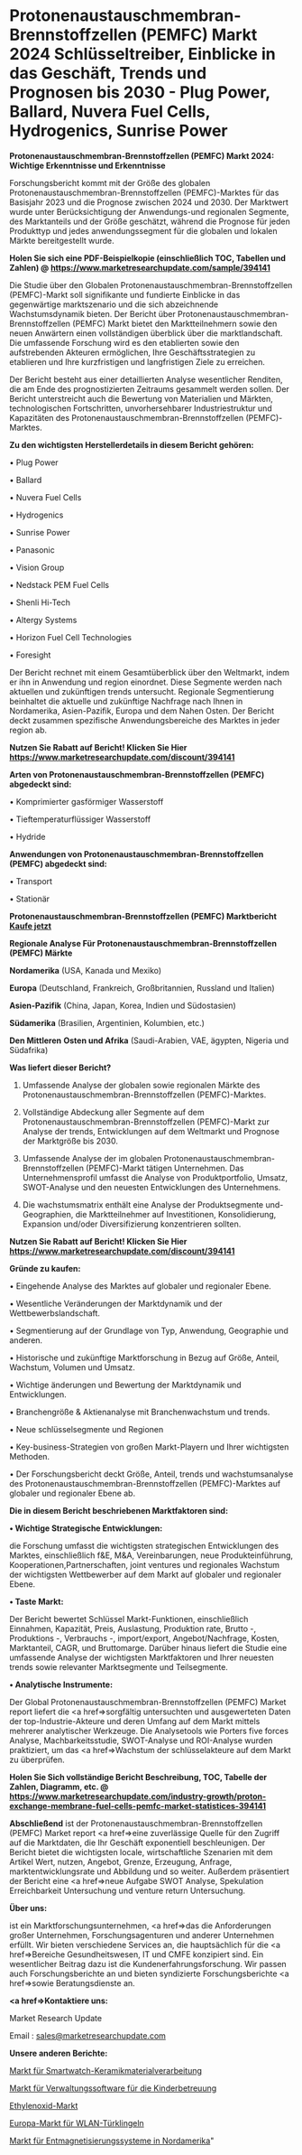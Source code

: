 # Protonenaustauschmembran-Brennstoffzellen (PEMFC) Markt 2024 Schlüsseltreiber, Einblicke in das Geschäft, Trends und Prognosen bis 2030 - Plug Power, Ballard, Nuvera Fuel Cells, Hydrogenics, Sunrise Power

<strong>Protonenaustauschmembran-Brennstoffzellen (PEMFC) Markt 2024: Wichtige Erkenntnisse und Erkenntnisse</strong>

Forschungsbericht kommt mit der Größe des globalen Protonenaustauschmembran-Brennstoffzellen (PEMFC)-Marktes für das Basisjahr 2023 und die Prognose zwischen 2024 und 2030. Der Marktwert wurde unter Berücksichtigung der Anwendungs-und regionalen Segmente, des Marktanteils und der Größe geschätzt, während die Prognose für jeden Produkttyp und jedes anwendungssegment für die globalen und lokalen Märkte bereitgestellt wurde.

<strong>Holen Sie sich eine PDF-Beispielkopie (einschließlich TOC, Tabellen und Zahlen) @
</strong><strong><a href=https://www.marketresearchupdate.com/sample/394141><strong>https://www.marketresearchupdate.com/sample/394141</u></font></a></strong></strong>

Die Studie über den Globalen Protonenaustauschmembran-Brennstoffzellen (PEMFC)-Markt soll signifikante und fundierte Einblicke in das gegenwärtige marktszenario und die sich abzeichnende Wachstumsdynamik bieten. Der Bericht über Protonenaustauschmembran-Brennstoffzellen (PEMFC) Markt bietet den Marktteilnehmern sowie den neuen Anwärtern einen vollständigen überblick über die marktlandschaft. Die umfassende Forschung wird es den etablierten sowie den aufstrebenden Akteuren ermöglichen, Ihre Geschäftsstrategien zu etablieren und Ihre kurzfristigen und langfristigen Ziele zu erreichen.

Der Bericht besteht aus einer detaillierten Analyse wesentlicher Renditen, die am Ende des prognostizierten Zeitraums gesammelt werden sollen. Der Bericht unterstreicht auch die Bewertung von Materialien und Märkten, technologischen Fortschritten, unvorhersehbarer Industriestruktur und Kapazitäten des Protonenaustauschmembran-Brennstoffzellen (PEMFC)-Marktes.

<strong>Zu den wichtigsten Herstellerdetails in diesem Bericht gehören:</strong>

• Plug Power

• Ballard

• Nuvera Fuel Cells

• Hydrogenics

• Sunrise Power

• Panasonic

• Vision Group

• Nedstack PEM Fuel Cells

• Shenli Hi-Tech

• Altergy Systems

• Horizon Fuel Cell Technologies

• Foresight

Der Bericht rechnet mit einem Gesamtüberblick über den Weltmarkt, indem er ihn in Anwendung und region einordnet. Diese Segmente werden nach aktuellen und zukünftigen trends untersucht. Regionale Segmentierung beinhaltet die aktuelle und zukünftige Nachfrage nach Ihnen in Nordamerika, Asien-Pazifik, Europa und dem Nahen Osten. Der Bericht deckt zusammen spezifische Anwendungsbereiche des Marktes in jeder region ab.

<strong>Nutzen Sie Rabatt auf Bericht! Klicken Sie Hier
</strong><strong><a href=https://www.marketresearchupdate.com/discount/394141>https://www.marketresearchupdate.com/discount/394141</b></u></font></strong></a>

<strong>Arten von Protonenaustauschmembran-Brennstoffzellen (PEMFC) abgedeckt sind:</strong>

• Komprimierter gasförmiger Wasserstoff

• Tieftemperaturflüssiger Wasserstoff

• Hydride

<strong>Anwendungen von Protonenaustauschmembran-Brennstoffzellen (PEMFC) abgedeckt sind:</strong>

• Transport

• Stationär

<strong>Protonenaustauschmembran-Brennstoffzellen (PEMFC) Marktbericht <a href=https://www.marketresearchupdate.com/buynow/394141>Kaufe jetzt</a></strong>

<strong>Regionale Analyse Für Protonenaustauschmembran-Brennstoffzellen (PEMFC) Märkte</strong>

<strong>Nordamerika</strong> (USA, Kanada und Mexiko)

<strong>Europa</strong> (Deutschland, Frankreich, Großbritannien, Russland und Italien)

<strong>Asien-Pazifik</strong> (China, Japan, Korea, Indien und Südostasien)

<strong>Südamerika</strong> (Brasilien, Argentinien, Kolumbien, etc.)

<strong>Den Mittleren</strong> <strong>Osten und Afrika</strong> (Saudi-Arabien, VAE, ägypten, Nigeria und Südafrika)

<strong>Was liefert dieser Bericht?</strong>

1. Umfassende Analyse der globalen sowie regionalen Märkte des Protonenaustauschmembran-Brennstoffzellen (PEMFC)-Marktes.

2. Vollständige Abdeckung aller Segmente auf dem Protonenaustauschmembran-Brennstoffzellen (PEMFC)-Markt zur Analyse der trends, Entwicklungen auf dem Weltmarkt und Prognose der Marktgröße bis 2030.

3. Umfassende Analyse der im globalen Protonenaustauschmembran-Brennstoffzellen (PEMFC)-Markt tätigen Unternehmen. Das Unternehmensprofil umfasst die Analyse von Produktportfolio, Umsatz, SWOT-Analyse und den neuesten Entwicklungen des Unternehmens.

4. Die wachstumsmatrix enthält eine Analyse der Produktsegmente und-Geographien, die Marktteilnehmer auf Investitionen, Konsolidierung, Expansion und/oder Diversifizierung konzentrieren sollten.

<strong>Nutzen Sie Rabatt auf Bericht! Klicken Sie Hier
</strong><strong><a href=https://www.marketresearchupdate.com/discount/394141>https://www.marketresearchupdate.com/discount/394141</b></u></font></strong></a>

<strong>Gründe zu kaufen:</strong>

• Eingehende Analyse des Marktes auf globaler und regionaler Ebene.

• Wesentliche Veränderungen der Marktdynamik und der Wettbewerbslandschaft.

• Segmentierung auf der Grundlage von Typ, Anwendung, Geographie und anderen.

• Historische und zukünftige Marktforschung in Bezug auf Größe, Anteil, Wachstum, Volumen und Umsatz.

• Wichtige änderungen und Bewertung der Marktdynamik und Entwicklungen.

• Branchengröße &amp; Aktienanalyse mit Branchenwachstum und trends.

• Neue schlüsselsegmente und Regionen

• Key-business-Strategien von großen Markt-Playern und Ihrer wichtigsten Methoden.

• Der Forschungsbericht deckt Größe, Anteil, trends und wachstumsanalyse des Protonenaustauschmembran-Brennstoffzellen (PEMFC)-Marktes auf globaler und regionaler Ebene ab.

<strong>Die in diesem Bericht beschriebenen Marktfaktoren sind:</strong>

<strong>• Wichtige Strategische Entwicklungen:</strong>

die Forschung umfasst die wichtigsten strategischen Entwicklungen des Marktes, einschließlich f&amp;E, M&amp;A, Vereinbarungen, neue Produkteinführung, Kooperationen,Partnerschaften, joint ventures und regionales Wachstum der wichtigsten Wettbewerber auf dem Markt auf globaler und regionaler Ebene.

<strong>• Taste Markt:</strong>

Der Bericht bewertet Schlüssel Markt-Funktionen, einschließlich Einnahmen, Kapazität, Preis, Auslastung, Produktion rate, Brutto -, Produktions -, Verbrauchs -, import/export, Angebot/Nachfrage, Kosten, Marktanteil, CAGR, und Bruttomarge. Darüber hinaus liefert die Studie eine umfassende Analyse der wichtigsten Marktfaktoren und Ihrer neuesten trends sowie relevanter Marktsegmente und Teilsegmente.

<strong>• Analytische Instrumente:</strong>

Der Global Protonenaustauschmembran-Brennstoffzellen (PEMFC) Market report liefert die <a href=>sorgf</a>ältig untersuchten und ausgewerteten Daten der top-Industrie-Akteure und deren Umfang auf dem Markt mittels mehrerer analytischer Werkzeuge. Die Analysetools wie Porters five forces Analyse, Machbarkeitsstudie, SWOT-Analyse und ROI-Analyse wurden praktiziert, um das <a href=>Wachstum</a> der schlüsselakteure auf dem Markt zu überprüfen.

<strong>Holen Sie Sich vollständige Bericht Beschreibung, TOC, Tabelle der Zahlen, Diagramm, etc. @ </strong><strong><a href=https://www.marketresearchupdate.com/industry-growth/proton-exchange-membrane-fuel-cells-pemfc-market-statistices-394141>https://www.marketresearchupdate.com/industry-growth/proton-exchange-membrane-fuel-cells-pemfc-market-statistices-394141</a></font></strong>

<strong>Abschließend</strong> ist der Protonenaustauschmembran-Brennstoffzellen (PEMFC) Market report <a href=>eine</a> zuverlässige Quelle für den Zugriff auf die Marktdaten, die Ihr Geschäft exponentiell beschleunigen. Der Bericht bietet die wichtigsten locale, wirtschaftliche Szenarien mit dem Artikel Wert, nutzen, Angebot, Grenze, Erzeugung, Anfrage, marktentwicklungsrate und Abbildung und so weiter. Außerdem präsentiert der Bericht eine <a href=>neue</a> Aufgabe SWOT Analyse, Spekulation Erreichbarkeit Untersuchung und venture return Untersuchung.

<strong>Über uns:</strong>

 ist ein Marktforschungsunternehmen, <a href=>das</a> die Anforderungen großer Unternehmen, Forschungsagenturen und anderer Unternehmen erfüllt. Wir bieten verschiedene Services an, die hauptsächlich für die <a href=>Bereiche</a> Gesundheitswesen, IT und CMFE konzipiert sind. Ein wesentlicher Beitrag dazu ist die Kundenerfahrungsforschung. Wir passen auch Forschungsberichte an und bieten syndizierte Forschungsberichte <a href=>sowie</a> Beratungsdienste an.

<strong><a href=>Kontaktiere uns:</a></strong>

Market Research Update

Email : sales@marketresearchupdate.com

<strong>Unsere anderen Berichte:</strong>

<a href=https://www.linkedin.com/pulse/smartwatch-ceramic-material-processing-market-2f>Markt für Smartwatch-Keramikmaterialverarbeitung</a>

<a href=https://www.linkedin.com/pulse/child-care-administrative-software-market-2023>Markt für Verwaltungssoftware für die Kinderbetreuung</a>

<a href=https://www.linkedin.com/pulse/ethylene-oxide-market-research-report-reveals>Ethylenoxid-Markt</a>

<a href=https://www.linkedin.com/pulse/europe-wifi-door-bell-market-2023-huge-business>Europa-Markt für WLAN-Türklingeln</a>

<a href=https://www.linkedin.com/pulse/north-america-degaussing-system-market-size>Markt für Entmagnetisierungssysteme in Nordamerika</a>"
